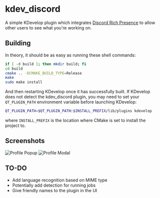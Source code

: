 # kdev_discord

A simple KDevelop plugin which integrates [Discord Rich Presence](discordrpc)
to allow other users to see what you're working on.

## Building ##

In theory, it should be as easy as running these shell commands:
```bash
if [ -d build ]; then mkdir build; fi
cd build
cmake .. -DCMAKE_BUILD_TYPE=Release
make
sudo make install
```

And then restarting KDevelop once it has successfully built. If KDevelop does
not detect the kdev_discord plugin, you may need to set your `QT_PLUGIN_PATH`
environment variable before launching KDevelop:

```bash
QT_PLUGIN_PATH=$QT_PLUGIN_PATH:$INSTALL_PREFIX/lib/plugins kdevelop
```

where `INSTALL_PREFIX` is the location where CMake is set to install the
project to.

## Screenshots ##

![Profile Popup](https://i.imgur.com/pp4XvAX.png)
![Profile Modal](https://i.imgur.com/PrJ6G1v.png)

## TO-DO ##

- Add language recognition based on MIME type
- Potentially add detection for running jobs
- Give friendly names to the plugin in the UI

[discordrpc]: https://github.com/discordapp/discord-rpc
